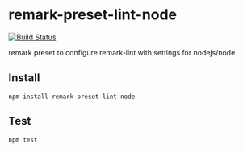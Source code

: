 # remark-preset-lint-node

[![Build Status](https://travis-ci.com/nodejs/remark-preset-lint-node.svg?branch=master)](https://travis-ci.com/nodejs/remark-preset-lint-node)

remark preset to configure remark-lint with settings for nodejs/node

## Install

```console
npm install remark-preset-lint-node
```

## Test

```console
npm test
```
